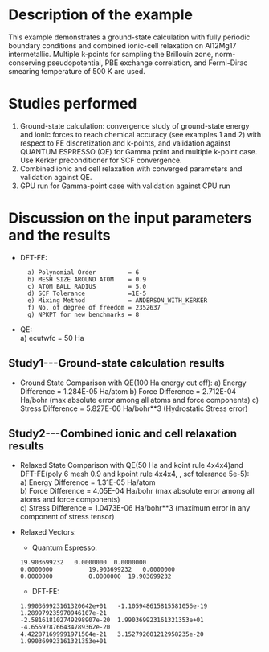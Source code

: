 Description of the example
==========================
This example demonstrates a ground-state calculation with fully periodic boundary conditions and combined ionic-cell relaxation on Al12Mg17 intermetallic. Multiple k-points for sampling the Brillouin zone, norm-conserving pseudopotential, PBE exchange correlation, and Fermi-Dirac smearing temperature of 500 K are used.

Studies performed
=======================
 1) Ground-state calculation: convergence study of ground-state energy and ionic forces to reach chemical accuracy (see examples 1 and 2) with respect to FE discretization and k-points, and validation against QUANTUM ESPRESSO (QE) for Gamma point and multiple k-point case. Use Kerker preconditioner for SCF convergence.
 2) Combined ionic and cell relaxation with converged parameters and validation against QE.
 3) GPU run for Gamma-point case with validation against CPU run


Discussion on the input parameters and the results
==================================================
* DFT-FE:

        a) Polynomial Order         = 6
        b) MESH SIZE AROUND ATOM    = 0.9
        c) ATOM BALL RADIUS         = 5.0
        d) SCF Tolerance            =1E-5
        e) Mixing Method            = ANDERSON_WITH_KERKER
        f) No. of degree of freedom = 2352637
        g) NPKPT for new benchmarks = 8
* QE:  
        a) ecutwfc                  = 50 Ha                                    
        


Study1---Ground-state calculation results
--------------------------------
* Ground State Comparison with QE(100 Ha energy cut off):
    a) Energy Difference = 1.284E-05 Ha/atom
    b) Force Difference  = 2.712E-04 Ha/bohr (max absolute error among all atoms and force components)
    c) Stress Difference = 5.827E-06 Ha/bohr**3 (Hydrostatic Stress error)

Study2---Combined ionic and cell relaxation results
------------------------
* Relaxed State Comparison with QE(50 Ha and koint rule 4x4x4)and DFT-FE(poly 6 mesh 0.9 and kpoint rule 4x4x4, , scf tolerance 5e-5):  
    a) Energy Difference = 1.31E-05 Ha/atom  
    b) Force Difference = 4.05E-04 Ha/bohr (max absolute error among all atoms and force components)  
    c) Stress Difference = 1.0473E-06 Ha/bohr**3 (maximum error in any component of stress tensor)  
* Relaxed Vectors:
    *  Quantum Espresso:
    
      19.903699232	 0.0000000	0.0000000   
      0.0000000	         19.903699232	0.0000000   
      0.0000000	         0.0000000	19.903699232
    *  DFT-FE:

      1.990369923161320642e+01   -1.105948615815581056e-19  1.289979235970946107e-21
      -2.581618102749298907e-20  1.990369923161321353e+01   -4.655978766434789362e-20
      4.422871699991971504e-21   3.152792601212958235e-20   1.990369923161321353e+01

